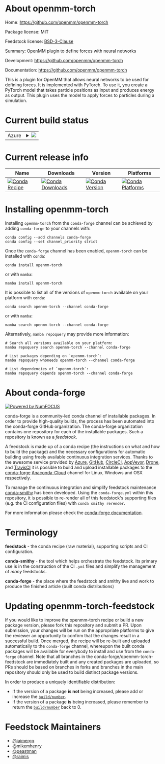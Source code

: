 About openmm-torch
==================

Home: https://github.com/openmm/openmm-torch

Package license: MIT

Feedstock license: [BSD-3-Clause](https://github.com/conda-forge/openmm-torch-feedstock/blob/main/LICENSE.txt)

Summary: OpenMM plugin to define forces with neural networks

Development: https://github.com/openmm/openmm-torch

Documentation: https://github.com/openmm/openmm-torch

This is a plugin for OpenMM that allows neural networks to be
used for defining forces. It is implemented with PyTorch.
To use it, you create a PyTorch model that takes particle
positions as input and produces energy as output. This plugin
uses the model to apply forces to particles during a simulation.


Current build status
====================


<table>
    
  <tr>
    <td>Azure</td>
    <td>
      <details>
        <summary>
          <a href="https://dev.azure.com/conda-forge/feedstock-builds/_build/latest?definitionId=11624&branchName=main">
            <img src="https://dev.azure.com/conda-forge/feedstock-builds/_apis/build/status/openmm-torch-feedstock?branchName=main">
          </a>
        </summary>
        <table>
          <thead><tr><th>Variant</th><th>Status</th></tr></thead>
          <tbody><tr>
              <td>linux_64_c_compiler_version10cuda_compiler_version11.1cxx_compiler_version10python3.10.____cpythonpytorch1.11.0</td>
              <td>
                <a href="https://dev.azure.com/conda-forge/feedstock-builds/_build/latest?definitionId=11624&branchName=main">
                  <img src="https://dev.azure.com/conda-forge/feedstock-builds/_apis/build/status/openmm-torch-feedstock?branchName=main&jobName=linux&configuration=linux%20linux_64_c_compiler_version10cuda_compiler_version11.1cxx_compiler_version10python3.10.____cpythonpytorch1.11.0" alt="variant">
                </a>
              </td>
            </tr><tr>
              <td>linux_64_c_compiler_version10cuda_compiler_version11.1cxx_compiler_version10python3.10.____cpythonpytorch1.12.0</td>
              <td>
                <a href="https://dev.azure.com/conda-forge/feedstock-builds/_build/latest?definitionId=11624&branchName=main">
                  <img src="https://dev.azure.com/conda-forge/feedstock-builds/_apis/build/status/openmm-torch-feedstock?branchName=main&jobName=linux&configuration=linux%20linux_64_c_compiler_version10cuda_compiler_version11.1cxx_compiler_version10python3.10.____cpythonpytorch1.12.0" alt="variant">
                </a>
              </td>
            </tr><tr>
              <td>linux_64_c_compiler_version10cuda_compiler_version11.1cxx_compiler_version10python3.10.____cpythonpytorch1.13.0</td>
              <td>
                <a href="https://dev.azure.com/conda-forge/feedstock-builds/_build/latest?definitionId=11624&branchName=main">
                  <img src="https://dev.azure.com/conda-forge/feedstock-builds/_apis/build/status/openmm-torch-feedstock?branchName=main&jobName=linux&configuration=linux%20linux_64_c_compiler_version10cuda_compiler_version11.1cxx_compiler_version10python3.10.____cpythonpytorch1.13.0" alt="variant">
                </a>
              </td>
            </tr><tr>
              <td>linux_64_c_compiler_version10cuda_compiler_version11.1cxx_compiler_version10python3.8.____cpythonpytorch1.11.0</td>
              <td>
                <a href="https://dev.azure.com/conda-forge/feedstock-builds/_build/latest?definitionId=11624&branchName=main">
                  <img src="https://dev.azure.com/conda-forge/feedstock-builds/_apis/build/status/openmm-torch-feedstock?branchName=main&jobName=linux&configuration=linux%20linux_64_c_compiler_version10cuda_compiler_version11.1cxx_compiler_version10python3.8.____cpythonpytorch1.11.0" alt="variant">
                </a>
              </td>
            </tr><tr>
              <td>linux_64_c_compiler_version10cuda_compiler_version11.1cxx_compiler_version10python3.8.____cpythonpytorch1.12.0</td>
              <td>
                <a href="https://dev.azure.com/conda-forge/feedstock-builds/_build/latest?definitionId=11624&branchName=main">
                  <img src="https://dev.azure.com/conda-forge/feedstock-builds/_apis/build/status/openmm-torch-feedstock?branchName=main&jobName=linux&configuration=linux%20linux_64_c_compiler_version10cuda_compiler_version11.1cxx_compiler_version10python3.8.____cpythonpytorch1.12.0" alt="variant">
                </a>
              </td>
            </tr><tr>
              <td>linux_64_c_compiler_version10cuda_compiler_version11.1cxx_compiler_version10python3.8.____cpythonpytorch1.13.0</td>
              <td>
                <a href="https://dev.azure.com/conda-forge/feedstock-builds/_build/latest?definitionId=11624&branchName=main">
                  <img src="https://dev.azure.com/conda-forge/feedstock-builds/_apis/build/status/openmm-torch-feedstock?branchName=main&jobName=linux&configuration=linux%20linux_64_c_compiler_version10cuda_compiler_version11.1cxx_compiler_version10python3.8.____cpythonpytorch1.13.0" alt="variant">
                </a>
              </td>
            </tr><tr>
              <td>linux_64_c_compiler_version10cuda_compiler_version11.1cxx_compiler_version10python3.9.____cpythonpytorch1.11.0</td>
              <td>
                <a href="https://dev.azure.com/conda-forge/feedstock-builds/_build/latest?definitionId=11624&branchName=main">
                  <img src="https://dev.azure.com/conda-forge/feedstock-builds/_apis/build/status/openmm-torch-feedstock?branchName=main&jobName=linux&configuration=linux%20linux_64_c_compiler_version10cuda_compiler_version11.1cxx_compiler_version10python3.9.____cpythonpytorch1.11.0" alt="variant">
                </a>
              </td>
            </tr><tr>
              <td>linux_64_c_compiler_version10cuda_compiler_version11.1cxx_compiler_version10python3.9.____cpythonpytorch1.12.0</td>
              <td>
                <a href="https://dev.azure.com/conda-forge/feedstock-builds/_build/latest?definitionId=11624&branchName=main">
                  <img src="https://dev.azure.com/conda-forge/feedstock-builds/_apis/build/status/openmm-torch-feedstock?branchName=main&jobName=linux&configuration=linux%20linux_64_c_compiler_version10cuda_compiler_version11.1cxx_compiler_version10python3.9.____cpythonpytorch1.12.0" alt="variant">
                </a>
              </td>
            </tr><tr>
              <td>linux_64_c_compiler_version10cuda_compiler_version11.1cxx_compiler_version10python3.9.____cpythonpytorch1.13.0</td>
              <td>
                <a href="https://dev.azure.com/conda-forge/feedstock-builds/_build/latest?definitionId=11624&branchName=main">
                  <img src="https://dev.azure.com/conda-forge/feedstock-builds/_apis/build/status/openmm-torch-feedstock?branchName=main&jobName=linux&configuration=linux%20linux_64_c_compiler_version10cuda_compiler_version11.1cxx_compiler_version10python3.9.____cpythonpytorch1.13.0" alt="variant">
                </a>
              </td>
            </tr><tr>
              <td>linux_64_c_compiler_version10cuda_compiler_version11.2cxx_compiler_version10python3.10.____cpythonpytorch1.11.0</td>
              <td>
                <a href="https://dev.azure.com/conda-forge/feedstock-builds/_build/latest?definitionId=11624&branchName=main">
                  <img src="https://dev.azure.com/conda-forge/feedstock-builds/_apis/build/status/openmm-torch-feedstock?branchName=main&jobName=linux&configuration=linux%20linux_64_c_compiler_version10cuda_compiler_version11.2cxx_compiler_version10python3.10.____cpythonpytorch1.11.0" alt="variant">
                </a>
              </td>
            </tr><tr>
              <td>linux_64_c_compiler_version10cuda_compiler_version11.2cxx_compiler_version10python3.10.____cpythonpytorch1.12.0</td>
              <td>
                <a href="https://dev.azure.com/conda-forge/feedstock-builds/_build/latest?definitionId=11624&branchName=main">
                  <img src="https://dev.azure.com/conda-forge/feedstock-builds/_apis/build/status/openmm-torch-feedstock?branchName=main&jobName=linux&configuration=linux%20linux_64_c_compiler_version10cuda_compiler_version11.2cxx_compiler_version10python3.10.____cpythonpytorch1.12.0" alt="variant">
                </a>
              </td>
            </tr><tr>
              <td>linux_64_c_compiler_version10cuda_compiler_version11.2cxx_compiler_version10python3.10.____cpythonpytorch1.13.0</td>
              <td>
                <a href="https://dev.azure.com/conda-forge/feedstock-builds/_build/latest?definitionId=11624&branchName=main">
                  <img src="https://dev.azure.com/conda-forge/feedstock-builds/_apis/build/status/openmm-torch-feedstock?branchName=main&jobName=linux&configuration=linux%20linux_64_c_compiler_version10cuda_compiler_version11.2cxx_compiler_version10python3.10.____cpythonpytorch1.13.0" alt="variant">
                </a>
              </td>
            </tr><tr>
              <td>linux_64_c_compiler_version10cuda_compiler_version11.2cxx_compiler_version10python3.8.____cpythonpytorch1.11.0</td>
              <td>
                <a href="https://dev.azure.com/conda-forge/feedstock-builds/_build/latest?definitionId=11624&branchName=main">
                  <img src="https://dev.azure.com/conda-forge/feedstock-builds/_apis/build/status/openmm-torch-feedstock?branchName=main&jobName=linux&configuration=linux%20linux_64_c_compiler_version10cuda_compiler_version11.2cxx_compiler_version10python3.8.____cpythonpytorch1.11.0" alt="variant">
                </a>
              </td>
            </tr><tr>
              <td>linux_64_c_compiler_version10cuda_compiler_version11.2cxx_compiler_version10python3.8.____cpythonpytorch1.12.0</td>
              <td>
                <a href="https://dev.azure.com/conda-forge/feedstock-builds/_build/latest?definitionId=11624&branchName=main">
                  <img src="https://dev.azure.com/conda-forge/feedstock-builds/_apis/build/status/openmm-torch-feedstock?branchName=main&jobName=linux&configuration=linux%20linux_64_c_compiler_version10cuda_compiler_version11.2cxx_compiler_version10python3.8.____cpythonpytorch1.12.0" alt="variant">
                </a>
              </td>
            </tr><tr>
              <td>linux_64_c_compiler_version10cuda_compiler_version11.2cxx_compiler_version10python3.8.____cpythonpytorch1.13.0</td>
              <td>
                <a href="https://dev.azure.com/conda-forge/feedstock-builds/_build/latest?definitionId=11624&branchName=main">
                  <img src="https://dev.azure.com/conda-forge/feedstock-builds/_apis/build/status/openmm-torch-feedstock?branchName=main&jobName=linux&configuration=linux%20linux_64_c_compiler_version10cuda_compiler_version11.2cxx_compiler_version10python3.8.____cpythonpytorch1.13.0" alt="variant">
                </a>
              </td>
            </tr><tr>
              <td>linux_64_c_compiler_version10cuda_compiler_version11.2cxx_compiler_version10python3.9.____cpythonpytorch1.11.0</td>
              <td>
                <a href="https://dev.azure.com/conda-forge/feedstock-builds/_build/latest?definitionId=11624&branchName=main">
                  <img src="https://dev.azure.com/conda-forge/feedstock-builds/_apis/build/status/openmm-torch-feedstock?branchName=main&jobName=linux&configuration=linux%20linux_64_c_compiler_version10cuda_compiler_version11.2cxx_compiler_version10python3.9.____cpythonpytorch1.11.0" alt="variant">
                </a>
              </td>
            </tr><tr>
              <td>linux_64_c_compiler_version10cuda_compiler_version11.2cxx_compiler_version10python3.9.____cpythonpytorch1.12.0</td>
              <td>
                <a href="https://dev.azure.com/conda-forge/feedstock-builds/_build/latest?definitionId=11624&branchName=main">
                  <img src="https://dev.azure.com/conda-forge/feedstock-builds/_apis/build/status/openmm-torch-feedstock?branchName=main&jobName=linux&configuration=linux%20linux_64_c_compiler_version10cuda_compiler_version11.2cxx_compiler_version10python3.9.____cpythonpytorch1.12.0" alt="variant">
                </a>
              </td>
            </tr><tr>
              <td>linux_64_c_compiler_version10cuda_compiler_version11.2cxx_compiler_version10python3.9.____cpythonpytorch1.13.0</td>
              <td>
                <a href="https://dev.azure.com/conda-forge/feedstock-builds/_build/latest?definitionId=11624&branchName=main">
                  <img src="https://dev.azure.com/conda-forge/feedstock-builds/_apis/build/status/openmm-torch-feedstock?branchName=main&jobName=linux&configuration=linux%20linux_64_c_compiler_version10cuda_compiler_version11.2cxx_compiler_version10python3.9.____cpythonpytorch1.13.0" alt="variant">
                </a>
              </td>
            </tr><tr>
              <td>linux_64_c_compiler_version9cuda_compiler_version11.0cxx_compiler_version9python3.10.____cpythonpytorch1.11.0</td>
              <td>
                <a href="https://dev.azure.com/conda-forge/feedstock-builds/_build/latest?definitionId=11624&branchName=main">
                  <img src="https://dev.azure.com/conda-forge/feedstock-builds/_apis/build/status/openmm-torch-feedstock?branchName=main&jobName=linux&configuration=linux%20linux_64_c_compiler_version9cuda_compiler_version11.0cxx_compiler_version9python3.10.____cpythonpytorch1.11.0" alt="variant">
                </a>
              </td>
            </tr><tr>
              <td>linux_64_c_compiler_version9cuda_compiler_version11.0cxx_compiler_version9python3.10.____cpythonpytorch1.12.0</td>
              <td>
                <a href="https://dev.azure.com/conda-forge/feedstock-builds/_build/latest?definitionId=11624&branchName=main">
                  <img src="https://dev.azure.com/conda-forge/feedstock-builds/_apis/build/status/openmm-torch-feedstock?branchName=main&jobName=linux&configuration=linux%20linux_64_c_compiler_version9cuda_compiler_version11.0cxx_compiler_version9python3.10.____cpythonpytorch1.12.0" alt="variant">
                </a>
              </td>
            </tr><tr>
              <td>linux_64_c_compiler_version9cuda_compiler_version11.0cxx_compiler_version9python3.10.____cpythonpytorch1.13.0</td>
              <td>
                <a href="https://dev.azure.com/conda-forge/feedstock-builds/_build/latest?definitionId=11624&branchName=main">
                  <img src="https://dev.azure.com/conda-forge/feedstock-builds/_apis/build/status/openmm-torch-feedstock?branchName=main&jobName=linux&configuration=linux%20linux_64_c_compiler_version9cuda_compiler_version11.0cxx_compiler_version9python3.10.____cpythonpytorch1.13.0" alt="variant">
                </a>
              </td>
            </tr><tr>
              <td>linux_64_c_compiler_version9cuda_compiler_version11.0cxx_compiler_version9python3.8.____cpythonpytorch1.11.0</td>
              <td>
                <a href="https://dev.azure.com/conda-forge/feedstock-builds/_build/latest?definitionId=11624&branchName=main">
                  <img src="https://dev.azure.com/conda-forge/feedstock-builds/_apis/build/status/openmm-torch-feedstock?branchName=main&jobName=linux&configuration=linux%20linux_64_c_compiler_version9cuda_compiler_version11.0cxx_compiler_version9python3.8.____cpythonpytorch1.11.0" alt="variant">
                </a>
              </td>
            </tr><tr>
              <td>linux_64_c_compiler_version9cuda_compiler_version11.0cxx_compiler_version9python3.8.____cpythonpytorch1.12.0</td>
              <td>
                <a href="https://dev.azure.com/conda-forge/feedstock-builds/_build/latest?definitionId=11624&branchName=main">
                  <img src="https://dev.azure.com/conda-forge/feedstock-builds/_apis/build/status/openmm-torch-feedstock?branchName=main&jobName=linux&configuration=linux%20linux_64_c_compiler_version9cuda_compiler_version11.0cxx_compiler_version9python3.8.____cpythonpytorch1.12.0" alt="variant">
                </a>
              </td>
            </tr><tr>
              <td>linux_64_c_compiler_version9cuda_compiler_version11.0cxx_compiler_version9python3.8.____cpythonpytorch1.13.0</td>
              <td>
                <a href="https://dev.azure.com/conda-forge/feedstock-builds/_build/latest?definitionId=11624&branchName=main">
                  <img src="https://dev.azure.com/conda-forge/feedstock-builds/_apis/build/status/openmm-torch-feedstock?branchName=main&jobName=linux&configuration=linux%20linux_64_c_compiler_version9cuda_compiler_version11.0cxx_compiler_version9python3.8.____cpythonpytorch1.13.0" alt="variant">
                </a>
              </td>
            </tr><tr>
              <td>linux_64_c_compiler_version9cuda_compiler_version11.0cxx_compiler_version9python3.9.____cpythonpytorch1.11.0</td>
              <td>
                <a href="https://dev.azure.com/conda-forge/feedstock-builds/_build/latest?definitionId=11624&branchName=main">
                  <img src="https://dev.azure.com/conda-forge/feedstock-builds/_apis/build/status/openmm-torch-feedstock?branchName=main&jobName=linux&configuration=linux%20linux_64_c_compiler_version9cuda_compiler_version11.0cxx_compiler_version9python3.9.____cpythonpytorch1.11.0" alt="variant">
                </a>
              </td>
            </tr><tr>
              <td>linux_64_c_compiler_version9cuda_compiler_version11.0cxx_compiler_version9python3.9.____cpythonpytorch1.12.0</td>
              <td>
                <a href="https://dev.azure.com/conda-forge/feedstock-builds/_build/latest?definitionId=11624&branchName=main">
                  <img src="https://dev.azure.com/conda-forge/feedstock-builds/_apis/build/status/openmm-torch-feedstock?branchName=main&jobName=linux&configuration=linux%20linux_64_c_compiler_version9cuda_compiler_version11.0cxx_compiler_version9python3.9.____cpythonpytorch1.12.0" alt="variant">
                </a>
              </td>
            </tr><tr>
              <td>linux_64_c_compiler_version9cuda_compiler_version11.0cxx_compiler_version9python3.9.____cpythonpytorch1.13.0</td>
              <td>
                <a href="https://dev.azure.com/conda-forge/feedstock-builds/_build/latest?definitionId=11624&branchName=main">
                  <img src="https://dev.azure.com/conda-forge/feedstock-builds/_apis/build/status/openmm-torch-feedstock?branchName=main&jobName=linux&configuration=linux%20linux_64_c_compiler_version9cuda_compiler_version11.0cxx_compiler_version9python3.9.____cpythonpytorch1.13.0" alt="variant">
                </a>
              </td>
            </tr><tr>
              <td>osx_64_python3.10.____cpythonpytorch1.11.0</td>
              <td>
                <a href="https://dev.azure.com/conda-forge/feedstock-builds/_build/latest?definitionId=11624&branchName=main">
                  <img src="https://dev.azure.com/conda-forge/feedstock-builds/_apis/build/status/openmm-torch-feedstock?branchName=main&jobName=osx&configuration=osx%20osx_64_python3.10.____cpythonpytorch1.11.0" alt="variant">
                </a>
              </td>
            </tr><tr>
              <td>osx_64_python3.10.____cpythonpytorch1.12.0</td>
              <td>
                <a href="https://dev.azure.com/conda-forge/feedstock-builds/_build/latest?definitionId=11624&branchName=main">
                  <img src="https://dev.azure.com/conda-forge/feedstock-builds/_apis/build/status/openmm-torch-feedstock?branchName=main&jobName=osx&configuration=osx%20osx_64_python3.10.____cpythonpytorch1.12.0" alt="variant">
                </a>
              </td>
            </tr><tr>
              <td>osx_64_python3.10.____cpythonpytorch1.13.0</td>
              <td>
                <a href="https://dev.azure.com/conda-forge/feedstock-builds/_build/latest?definitionId=11624&branchName=main">
                  <img src="https://dev.azure.com/conda-forge/feedstock-builds/_apis/build/status/openmm-torch-feedstock?branchName=main&jobName=osx&configuration=osx%20osx_64_python3.10.____cpythonpytorch1.13.0" alt="variant">
                </a>
              </td>
            </tr><tr>
              <td>osx_64_python3.8.____cpythonpytorch1.11.0</td>
              <td>
                <a href="https://dev.azure.com/conda-forge/feedstock-builds/_build/latest?definitionId=11624&branchName=main">
                  <img src="https://dev.azure.com/conda-forge/feedstock-builds/_apis/build/status/openmm-torch-feedstock?branchName=main&jobName=osx&configuration=osx%20osx_64_python3.8.____cpythonpytorch1.11.0" alt="variant">
                </a>
              </td>
            </tr><tr>
              <td>osx_64_python3.8.____cpythonpytorch1.12.0</td>
              <td>
                <a href="https://dev.azure.com/conda-forge/feedstock-builds/_build/latest?definitionId=11624&branchName=main">
                  <img src="https://dev.azure.com/conda-forge/feedstock-builds/_apis/build/status/openmm-torch-feedstock?branchName=main&jobName=osx&configuration=osx%20osx_64_python3.8.____cpythonpytorch1.12.0" alt="variant">
                </a>
              </td>
            </tr><tr>
              <td>osx_64_python3.8.____cpythonpytorch1.13.0</td>
              <td>
                <a href="https://dev.azure.com/conda-forge/feedstock-builds/_build/latest?definitionId=11624&branchName=main">
                  <img src="https://dev.azure.com/conda-forge/feedstock-builds/_apis/build/status/openmm-torch-feedstock?branchName=main&jobName=osx&configuration=osx%20osx_64_python3.8.____cpythonpytorch1.13.0" alt="variant">
                </a>
              </td>
            </tr><tr>
              <td>osx_64_python3.9.____cpythonpytorch1.11.0</td>
              <td>
                <a href="https://dev.azure.com/conda-forge/feedstock-builds/_build/latest?definitionId=11624&branchName=main">
                  <img src="https://dev.azure.com/conda-forge/feedstock-builds/_apis/build/status/openmm-torch-feedstock?branchName=main&jobName=osx&configuration=osx%20osx_64_python3.9.____cpythonpytorch1.11.0" alt="variant">
                </a>
              </td>
            </tr><tr>
              <td>osx_64_python3.9.____cpythonpytorch1.12.0</td>
              <td>
                <a href="https://dev.azure.com/conda-forge/feedstock-builds/_build/latest?definitionId=11624&branchName=main">
                  <img src="https://dev.azure.com/conda-forge/feedstock-builds/_apis/build/status/openmm-torch-feedstock?branchName=main&jobName=osx&configuration=osx%20osx_64_python3.9.____cpythonpytorch1.12.0" alt="variant">
                </a>
              </td>
            </tr><tr>
              <td>osx_64_python3.9.____cpythonpytorch1.13.0</td>
              <td>
                <a href="https://dev.azure.com/conda-forge/feedstock-builds/_build/latest?definitionId=11624&branchName=main">
                  <img src="https://dev.azure.com/conda-forge/feedstock-builds/_apis/build/status/openmm-torch-feedstock?branchName=main&jobName=osx&configuration=osx%20osx_64_python3.9.____cpythonpytorch1.13.0" alt="variant">
                </a>
              </td>
            </tr><tr>
              <td>osx_arm64_python3.10.____cpythonpytorch1.11.0</td>
              <td>
                <a href="https://dev.azure.com/conda-forge/feedstock-builds/_build/latest?definitionId=11624&branchName=main">
                  <img src="https://dev.azure.com/conda-forge/feedstock-builds/_apis/build/status/openmm-torch-feedstock?branchName=main&jobName=osx&configuration=osx%20osx_arm64_python3.10.____cpythonpytorch1.11.0" alt="variant">
                </a>
              </td>
            </tr><tr>
              <td>osx_arm64_python3.10.____cpythonpytorch1.12.0</td>
              <td>
                <a href="https://dev.azure.com/conda-forge/feedstock-builds/_build/latest?definitionId=11624&branchName=main">
                  <img src="https://dev.azure.com/conda-forge/feedstock-builds/_apis/build/status/openmm-torch-feedstock?branchName=main&jobName=osx&configuration=osx%20osx_arm64_python3.10.____cpythonpytorch1.12.0" alt="variant">
                </a>
              </td>
            </tr><tr>
              <td>osx_arm64_python3.10.____cpythonpytorch1.13.0</td>
              <td>
                <a href="https://dev.azure.com/conda-forge/feedstock-builds/_build/latest?definitionId=11624&branchName=main">
                  <img src="https://dev.azure.com/conda-forge/feedstock-builds/_apis/build/status/openmm-torch-feedstock?branchName=main&jobName=osx&configuration=osx%20osx_arm64_python3.10.____cpythonpytorch1.13.0" alt="variant">
                </a>
              </td>
            </tr><tr>
              <td>osx_arm64_python3.8.____cpythonpytorch1.11.0</td>
              <td>
                <a href="https://dev.azure.com/conda-forge/feedstock-builds/_build/latest?definitionId=11624&branchName=main">
                  <img src="https://dev.azure.com/conda-forge/feedstock-builds/_apis/build/status/openmm-torch-feedstock?branchName=main&jobName=osx&configuration=osx%20osx_arm64_python3.8.____cpythonpytorch1.11.0" alt="variant">
                </a>
              </td>
            </tr><tr>
              <td>osx_arm64_python3.8.____cpythonpytorch1.12.0</td>
              <td>
                <a href="https://dev.azure.com/conda-forge/feedstock-builds/_build/latest?definitionId=11624&branchName=main">
                  <img src="https://dev.azure.com/conda-forge/feedstock-builds/_apis/build/status/openmm-torch-feedstock?branchName=main&jobName=osx&configuration=osx%20osx_arm64_python3.8.____cpythonpytorch1.12.0" alt="variant">
                </a>
              </td>
            </tr><tr>
              <td>osx_arm64_python3.8.____cpythonpytorch1.13.0</td>
              <td>
                <a href="https://dev.azure.com/conda-forge/feedstock-builds/_build/latest?definitionId=11624&branchName=main">
                  <img src="https://dev.azure.com/conda-forge/feedstock-builds/_apis/build/status/openmm-torch-feedstock?branchName=main&jobName=osx&configuration=osx%20osx_arm64_python3.8.____cpythonpytorch1.13.0" alt="variant">
                </a>
              </td>
            </tr><tr>
              <td>osx_arm64_python3.9.____cpythonpytorch1.11.0</td>
              <td>
                <a href="https://dev.azure.com/conda-forge/feedstock-builds/_build/latest?definitionId=11624&branchName=main">
                  <img src="https://dev.azure.com/conda-forge/feedstock-builds/_apis/build/status/openmm-torch-feedstock?branchName=main&jobName=osx&configuration=osx%20osx_arm64_python3.9.____cpythonpytorch1.11.0" alt="variant">
                </a>
              </td>
            </tr><tr>
              <td>osx_arm64_python3.9.____cpythonpytorch1.12.0</td>
              <td>
                <a href="https://dev.azure.com/conda-forge/feedstock-builds/_build/latest?definitionId=11624&branchName=main">
                  <img src="https://dev.azure.com/conda-forge/feedstock-builds/_apis/build/status/openmm-torch-feedstock?branchName=main&jobName=osx&configuration=osx%20osx_arm64_python3.9.____cpythonpytorch1.12.0" alt="variant">
                </a>
              </td>
            </tr><tr>
              <td>osx_arm64_python3.9.____cpythonpytorch1.13.0</td>
              <td>
                <a href="https://dev.azure.com/conda-forge/feedstock-builds/_build/latest?definitionId=11624&branchName=main">
                  <img src="https://dev.azure.com/conda-forge/feedstock-builds/_apis/build/status/openmm-torch-feedstock?branchName=main&jobName=osx&configuration=osx%20osx_arm64_python3.9.____cpythonpytorch1.13.0" alt="variant">
                </a>
              </td>
            </tr>
          </tbody>
        </table>
      </details>
    </td>
  </tr>
</table>

Current release info
====================

| Name | Downloads | Version | Platforms |
| --- | --- | --- | --- |
| [![Conda Recipe](https://img.shields.io/badge/recipe-openmm--torch-green.svg)](https://anaconda.org/conda-forge/openmm-torch) | [![Conda Downloads](https://img.shields.io/conda/dn/conda-forge/openmm-torch.svg)](https://anaconda.org/conda-forge/openmm-torch) | [![Conda Version](https://img.shields.io/conda/vn/conda-forge/openmm-torch.svg)](https://anaconda.org/conda-forge/openmm-torch) | [![Conda Platforms](https://img.shields.io/conda/pn/conda-forge/openmm-torch.svg)](https://anaconda.org/conda-forge/openmm-torch) |

Installing openmm-torch
=======================

Installing `openmm-torch` from the `conda-forge` channel can be achieved by adding `conda-forge` to your channels with:

```
conda config --add channels conda-forge
conda config --set channel_priority strict
```

Once the `conda-forge` channel has been enabled, `openmm-torch` can be installed with `conda`:

```
conda install openmm-torch
```

or with `mamba`:

```
mamba install openmm-torch
```

It is possible to list all of the versions of `openmm-torch` available on your platform with `conda`:

```
conda search openmm-torch --channel conda-forge
```

or with `mamba`:

```
mamba search openmm-torch --channel conda-forge
```

Alternatively, `mamba repoquery` may provide more information:

```
# Search all versions available on your platform:
mamba repoquery search openmm-torch --channel conda-forge

# List packages depending on `openmm-torch`:
mamba repoquery whoneeds openmm-torch --channel conda-forge

# List dependencies of `openmm-torch`:
mamba repoquery depends openmm-torch --channel conda-forge
```


About conda-forge
=================

[![Powered by
NumFOCUS](https://img.shields.io/badge/powered%20by-NumFOCUS-orange.svg?style=flat&colorA=E1523D&colorB=007D8A)](https://numfocus.org)

conda-forge is a community-led conda channel of installable packages.
In order to provide high-quality builds, the process has been automated into the
conda-forge GitHub organization. The conda-forge organization contains one repository
for each of the installable packages. Such a repository is known as a *feedstock*.

A feedstock is made up of a conda recipe (the instructions on what and how to build
the package) and the necessary configurations for automatic building using freely
available continuous integration services. Thanks to the awesome service provided by
[Azure](https://azure.microsoft.com/en-us/services/devops/), [GitHub](https://github.com/),
[CircleCI](https://circleci.com/), [AppVeyor](https://www.appveyor.com/),
[Drone](https://cloud.drone.io/welcome), and [TravisCI](https://travis-ci.com/)
it is possible to build and upload installable packages to the
[conda-forge](https://anaconda.org/conda-forge) [Anaconda-Cloud](https://anaconda.org/)
channel for Linux, Windows and OSX respectively.

To manage the continuous integration and simplify feedstock maintenance
[conda-smithy](https://github.com/conda-forge/conda-smithy) has been developed.
Using the ``conda-forge.yml`` within this repository, it is possible to re-render all of
this feedstock's supporting files (e.g. the CI configuration files) with ``conda smithy rerender``.

For more information please check the [conda-forge documentation](https://conda-forge.org/docs/).

Terminology
===========

**feedstock** - the conda recipe (raw material), supporting scripts and CI configuration.

**conda-smithy** - the tool which helps orchestrate the feedstock.
                   Its primary use is in the construction of the CI ``.yml`` files
                   and simplify the management of *many* feedstocks.

**conda-forge** - the place where the feedstock and smithy live and work to
                  produce the finished article (built conda distributions)


Updating openmm-torch-feedstock
===============================

If you would like to improve the openmm-torch recipe or build a new
package version, please fork this repository and submit a PR. Upon submission,
your changes will be run on the appropriate platforms to give the reviewer an
opportunity to confirm that the changes result in a successful build. Once
merged, the recipe will be re-built and uploaded automatically to the
`conda-forge` channel, whereupon the built conda packages will be available for
everybody to install and use from the `conda-forge` channel.
Note that all branches in the conda-forge/openmm-torch-feedstock are
immediately built and any created packages are uploaded, so PRs should be based
on branches in forks and branches in the main repository should only be used to
build distinct package versions.

In order to produce a uniquely identifiable distribution:
 * If the version of a package **is not** being increased, please add or increase
   the [``build/number``](https://docs.conda.io/projects/conda-build/en/latest/resources/define-metadata.html#build-number-and-string).
 * If the version of a package **is** being increased, please remember to return
   the [``build/number``](https://docs.conda.io/projects/conda-build/en/latest/resources/define-metadata.html#build-number-and-string)
   back to 0.

Feedstock Maintainers
=====================

* [@jaimergp](https://github.com/jaimergp/)
* [@mikemhenry](https://github.com/mikemhenry/)
* [@peastman](https://github.com/peastman/)
* [@raimis](https://github.com/raimis/)

